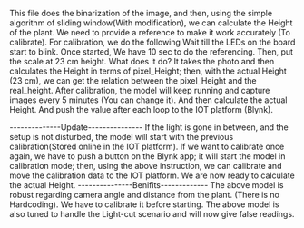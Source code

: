 This file does the binarization of the image, and then, using the simple algorithm of sliding window(With modification), we can calculate the Height of the plant.
We need to provide a reference to make it work accurately (To calibrate).
For calibration, we do the following
Wait till the LEDs on the board start to blink. 
Once started, We have 10 sec to do the referencing.
Then, put the scale at 23 cm height. 
What does it do?
It takes the photo and then calculates the Height in terms of pixel_Height; then, with the actual Height (23 cm), we can get the relation between the pixel_Height and the real_height.
After calibration, the model will keep running and capture images every 5 minutes (You can change it). And then calculate the actual Height. And push the value after each loop to the IOT platform (Blynk).

--------------Update---------------
If the light is gone in between, and the setup is not disturbed, the model will start with the previous calibration(Stored online in the IOT platform).
If we want to calibrate once again, we have to push a button on the Blynk app; it will start the model in calibration mode; then, using the above instruction, we can calibrate and move the calibration data to the IOT platform. 
We are now ready to calculate the actual Height.
---------------Benifits-------------
The above model is robust regarding camera angle and distance from the plant. (There is no Hardcoding). We have to calibrate it before starting.
The above model is also tuned to handle the Light-cut scenario and will now give false readings. 

